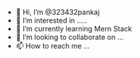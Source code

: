 - 👋 Hi, I’m @323432pankaj
- 👀 I’m interested in .....
- 🌱 I’m currently learning Mern Stack
- 💞️ I’m looking to collaborate on ...
- 📫 How to reach me ...

<!---
323432pankaj/323432pankaj is a ✨ special ✨ repository because its `README.md` (this file) appears on your GitHub profile.
You can click the Preview link to take a look at your changes.
--->
